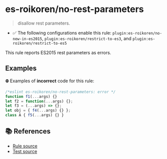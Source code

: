 # es-roikoren/no-rest-parameters
> disallow rest parameters.

- ✅ The following configurations enable this rule: `plugin:es-roikoren/no-new-in-es2015`, `plugin:es-roikoren/restrict-to-es3`, and `plugin:es-roikoren/restrict-to-es5`

This rule reports ES2015 rest parameters as errors.

## Examples

⛔ Examples of **incorrect** code for this rule:

```js
/*eslint es-roikoren/no-rest-parameters: error */
function f1(...args) {}
let f2 = function(...args) {};
let f3 = (...args) => {};
let obj = { f4(...args) {} };
class A { f5(...args) {} }
```

## 📚 References

- [Rule source](https://github.com/roikoren755/eslint-plugin-es/blob/v2.0.10/src/rules/no-rest-parameters.ts)
- [Test source](https://github.com/roikoren755/eslint-plugin-es/blob/v2.0.10/tests/src/rules/no-rest-parameters.ts)
